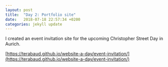 ```yaml
---
layout: post
title:  "Day 2: Portfolio site"
date:   2018-07-18 22:57:34 +0200
categories: jekyll update
---
```

I created an event invitation site for the upcoming Christopher Street Day in Aurich.

[https://terabaud.github.io/website-a-day/event-invitation/](https://terabaud.github.io/website-a-day/event-invitation/)